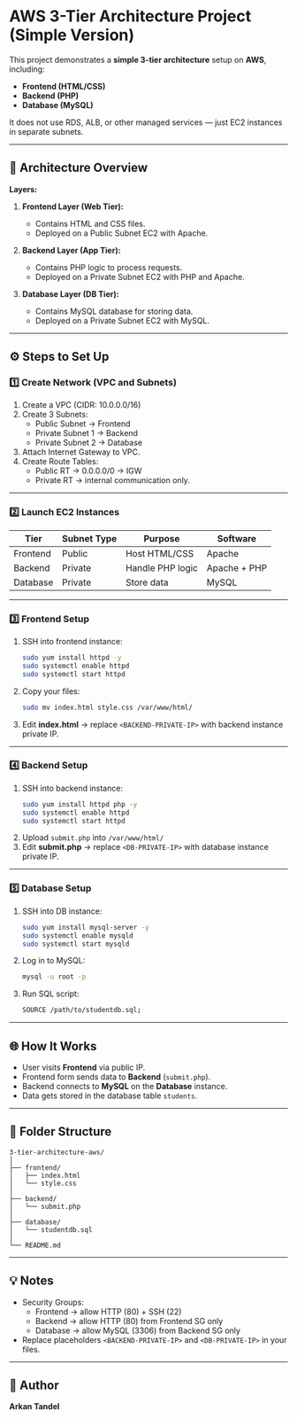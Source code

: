 # AWS 3-Tier Architecture Project (Simple Version)

This project demonstrates a **simple 3-tier architecture** setup on **AWS**, including:
- **Frontend (HTML/CSS)**
- **Backend (PHP)**
- **Database (MySQL)**

It does not use RDS, ALB, or other managed services — just EC2 instances in separate subnets.

---

## 🧩 Architecture Overview

**Layers:**
1. **Frontend Layer (Web Tier):**
   - Contains HTML and CSS files.
   - Deployed on a Public Subnet EC2 with Apache.

2. **Backend Layer (App Tier):**
   - Contains PHP logic to process requests.
   - Deployed on a Private Subnet EC2 with PHP and Apache.

3. **Database Layer (DB Tier):**
   - Contains MySQL database for storing data.
   - Deployed on a Private Subnet EC2 with MySQL.

---

## ⚙️ Steps to Set Up

### 1️⃣ Create Network (VPC and Subnets)

1. Create a VPC (CIDR: 10.0.0.0/16)
2. Create 3 Subnets:
   - Public Subnet → Frontend
   - Private Subnet 1 → Backend
   - Private Subnet 2 → Database
3. Attach Internet Gateway to VPC.
4. Create Route Tables:
   - Public RT → 0.0.0.0/0 → IGW
   - Private RT → internal communication only.

---

### 2️⃣ Launch EC2 Instances

| Tier | Subnet Type | Purpose | Software |
|------|--------------|----------|-----------|
| Frontend | Public | Host HTML/CSS | Apache |
| Backend | Private | Handle PHP logic | Apache + PHP |
| Database | Private | Store data | MySQL |

---

### 3️⃣ Frontend Setup

1. SSH into frontend instance:
   ```bash
   sudo yum install httpd -y
   sudo systemctl enable httpd
   sudo systemctl start httpd
   ```
2. Copy your files:
   ```bash
   sudo mv index.html style.css /var/www/html/
   ```
3. Edit **index.html** → replace `<BACKEND-PRIVATE-IP>` with backend instance private IP.

---

### 4️⃣ Backend Setup

1. SSH into backend instance:
   ```bash
   sudo yum install httpd php -y
   sudo systemctl enable httpd
   sudo systemctl start httpd
   ```
2. Upload `submit.php` into `/var/www/html/`
3. Edit **submit.php** → replace `<DB-PRIVATE-IP>` with database instance private IP.

---

### 5️⃣ Database Setup

1. SSH into DB instance:
   ```bash
   sudo yum install mysql-server -y
   sudo systemctl enable mysqld
   sudo systemctl start mysqld
   ```
2. Log in to MySQL:
   ```bash
   mysql -u root -p
   ```
3. Run SQL script:
   ```bash
   SOURCE /path/to/studentdb.sql;
   ```

---

## 🌐 How It Works

- User visits **Frontend** via public IP.
- Frontend form sends data to **Backend** (`submit.php`).
- Backend connects to **MySQL** on the **Database** instance.
- Data gets stored in the database table `students`.

---

## 📁 Folder Structure

```
3-tier-architecture-aws/
│
├── frontend/
│   ├── index.html
│   └── style.css
│
├── backend/
│   └── submit.php
│
├── database/
│   └── studentdb.sql
│
└── README.md
```

---

## 💡 Notes

- Security Groups:
  - Frontend → allow HTTP (80) + SSH (22)
  - Backend → allow HTTP (80) from Frontend SG only
  - Database → allow MySQL (3306) from Backend SG only
- Replace placeholders `<BACKEND-PRIVATE-IP>` and `<DB-PRIVATE-IP>` in your files.

---

## 🏁 Author
**Arkan Tandel**
